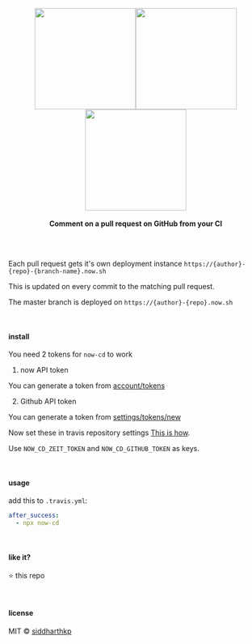 <p align="center">
  <img src="https://octodex.github.com/images/codercat.jpg" height="200px"/><img src="https://assets.zeit.co/image/upload/front/logos/white-bg-logo-1200.png" height="200px"/><img src="https://media.giphy.com/media/GxZ8bBoZJAIIo/giphy.gif" height="200px"/>
  <br><br>
  <b>Comment on a pull request on GitHub from your CI</b>
  <br><br>
</p>

&nbsp;

Each pull request gets it's own deployment instance `https://{author}-{repo}-{branch-name}.now.sh`

This is updated on every commit to the matching pull request.

The master branch is deployed on `https://{author}-{repo}.now.sh`

&nbsp;

#### install

You need 2 tokens for `now-cd` to work

1. now API token

You can generate a token from [account/tokens](https://zeit.co/account/tokens)

2. Github API token

You can generate a token from [settings/tokens/new](https://github.com/settings/tokens/new)

Now set these in travis repository settings [This is how](https://docs.travis-ci.com/user/environment-variables/#Defining-Variables-in-Repository-Settings).

Use `NOW_CD_ZEIT_TOKEN` and `NOW_CD_GITHUB_TOKEN` as keys.

&nbsp;

#### usage

add this to `.travis.yml`:

```yml
after_success:
  - npx now-cd
```

&nbsp;

#### like it?

:star: this repo

&nbsp;

#### license

MIT © [siddharthkp](https://github.com/siddharthkp)
